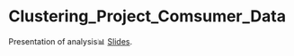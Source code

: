 # Clustering_Project_Comsumer_Data
Presentation of analysis📊 [Slides](https://github.com/Camel-light/Clustering_Project_Comsumer_Data/blob/main/Slides.pptx).
